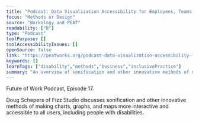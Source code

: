 ```yaml
---
title: "Podcast: Data Visualization Accessibility for Employees, Teams, and Leaders"
focus: "Methods or Design"
source: "Workology and PEAT"
readability: ["B"]
type: "Podcast"
toolPurpose: []
toolAccessibilityIssues: []
openSource: false
link: "https://peatworks.org/podcast-data-visualization-accessibility-for-employees-teams-leaders/"
keywords: []
learnTags: ["disability","methods","business","inclusivePractice"]
summary: "An overview of sonification and other innovative methods of making data visualizations more accessible to all users, including people with disabilities. "
---
```

Future of Work Podcast, Episode 17.

Doug Schepers of Fizz Studio discusses sonification and other innovative methods of making charts, graphs, and maps more interactive and accessible to all users, including people with disabilities.
